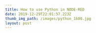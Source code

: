 ```yaml
---
title: How to use Python in NODE-RED
date: 2019-12-29T22:01:57.223Z
thumb_img_path: /images/python_1600.jpg
layout: post
---
```


